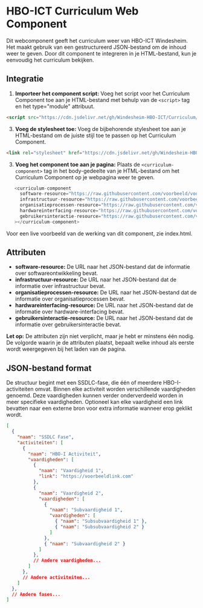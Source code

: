 # HBO-ICT Curriculum Web Component

Dit webcomponent geeft het curriculum weer van HBO-ICT Windesheim. Het maakt gebruik van een gestructureerd JSON-bestand om de inhoud weer te geven. Door dit component te integreren in je HTML-bestand, kun je eenvoudig het curriculum bekijken.

## Integratie

1. **Importeer het component script:** Voeg het script voor het Curriculum Component toe aan je HTML-bestand met behulp van de `<script>` tag en het type="module" attribuut.

```html
<script src="https://cdn.jsdelivr.net/gh/Windesheim-HBO-ICT/Curriculum/components/curriculum-component.js" type="module"></script>
```

3. **Voeg de stylesheet toe:** Voeg de bijbehorende stylesheet toe aan je HTML-bestand om de juiste stijl toe te passen op het Curriculum Component.

 ```html
 <link rel="stylesheet" href="https://cdn.jsdelivr.net/gh/Windesheim-HBO-ICT/Curriculum/css/style.css" />
```

3. **Voeg het component toe aan je pagina:** Plaats de `<curriculum-component>` tag in het body-gedeelte van je HTML-bestand om het Curriculum Component op je webpagina weer te geven.

```js
   <curriculum-component
     software-resource="https://raw.githubusercontent.com/voorbeeld/voorbeeld.software.json"
     infrastructuur-resource="https://raw.githubusercontent.com/voorbeeld/voorbeeld.infrastructuur.json"
     organisatieprocessen-resource="https://raw.githubusercontent.com/voorbeeld/voorbeeld.organisatieprocessen.json"
     hardwareinterfacing-resource="https://raw.githubusercontent.com/voorbeeld/voorbeeld.hardwareinterfacing.json"
     gebruikersinteractie-resource="https://raw.githubusercontent.com/voorbeeld/voorbeeld.gebruikersinteractie.json"
   ></curriculum-component>
```

Voor een live voorbeeld van de werking van dit component, zie index.html.

## Attributen

- **software-resource:** De URL naar het JSON-bestand dat de informatie over softwareontwikkeling bevat.
- **infrastructuur-resource:** De URL naar het JSON-bestand dat de informatie over infrastructuur bevat.
- **organisatieprocessen-resource:** De URL naar het JSON-bestand dat de informatie over organisatieprocessen bevat.
- **hardwareinterfacing-resource:** De URL naar het JSON-bestand dat de informatie over hardware-interfacing bevat.
- **gebruikersinteractie-resource:** De URL naar het JSON-bestand dat de informatie over gebruikersinteractie bevat.

**Let op:** De attributen zijn niet verplicht, maar je hebt er minstens één nodig. De volgorde waarin je de attributen plaatst, bepaalt welke inhoud als eerste wordt weergegeven bij het laden van de pagina.

## JSON-bestand format

De structuur begint met een SSDLC-fase, die één of meerdere HBO-I-activiteiten omvat. Binnen elke activiteit worden verschillende vaardigheden genoemd. Deze vaardigheden kunnen verder onderverdeeld worden in meer specifieke vaardigheden. Optioneel kan elke vaardigheid een link bevatten naar een externe bron voor extra informatie wanneer erop geklikt wordt.

```JSON
[
  {
    "naam": "SSDLC Fase",
    "activiteiten": [
      {
        "naam": "HBO-I Activiteit",
        "vaardigheden": [
          {
            "naam": "Vaardigheid 1",
            "link": "https://voorbeeldlink.com"
          },
          {
            "naam": "Vaardigheid 2",
            "vaardigheden": [
              {
                "naam": "Subvaardigheid 1",
                "vaardigheden": [
                  { "naam": "Subsubvaardigheid 1" },
                  { "naam": "Subsubvaardigheid 2" }
                ]
              },
              { "naam": "Subvaardigheid 2" }
            ]
          },
          // Andere vaardigheden...
        ]
      },
      // Andere activiteiten...
    ]
  },
  // Andere fases...
]


```
